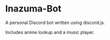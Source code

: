 # Inazuma-Bot

A personal Discord bot written using discord.js.

Includes anime lookup and a music player.
